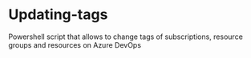 # Updating-tags
Powershell script that allows to change tags of subscriptions, resource groups and resources on Azure DevOps 
